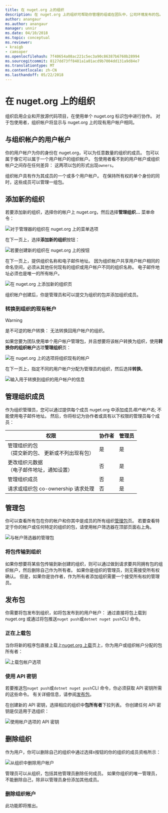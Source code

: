 ```yaml
---
title: 在 nuget.org 上的组织
description: 在 nuget.org 上的组织可帮助你管理的组或在团队中，公司环境发布的包。
author: anangaur
ms.author: anangaur
manager: unnir
ms.date: 04/10/2018
ms.topic: conceptual
ms.reviewer:
- kraigb
- camsoper
ms.openlocfilehash: 7f40654a08ac221c5ec3a90c86387b6760b28994
ms.sourcegitcommit: 8127dd73ff8481a1a01acd9b7004dd131a9d84e7
ms.translationtype: MT
ms.contentlocale: zh-CN
ms.lasthandoff: 05/22/2018
---
```

# <a name="organization-on-nugetorg"></a>在 nuget.org 上的组织

组织启用企业和开放源代码项目，在使用单个 nuget.org 标识包中进行协作。 对于包使用者，组织帐户将显示与 nuget.org 上的现有用户帐户相同。

## <a name="user-accounts-vs-organization-accounts"></a>与组织帐户的用户帐户

你的用户帐户为你的身份在 nuget.org，可以为任意数量的组织的成员。 包可以属于像它可以属于一个用户帐户的组织帐户。 包使用者看不到的用户帐户或组织帐户之间存在任何差异： 这两项以包的形式出现`owners`。

组织帐户具有作为其成员的一个或多个用户帐户。 在保持所有权的单个身份的同时，这些成员可以管理一组包。

## <a name="adding-a-new-organization"></a>添加新的组织

若要添加新的组织，选择你的帐户上 nuget.org，然后选择**管理组织...** 菜单命令：

![对于管理器的组织在 nuget.org 上的菜单选项](media/org-manage-option.png)

在下一页上，选择**添加新的组织**按钮：

![若要创建新的组织在 nuget.org 上的按钮](media/org-add-new-option.png)

在下一页上，提供组织名称和电子邮件地址。 因为组织帐户共享用户帐户相同的命名空间，必须从其他任何现有的组织或用户帐户不同的组织名称。 电子邮件地址必须也是唯一的所有帐户。

![在 nuget.org 上添加新的组织页](media/org-add-new-page.png)

组织帐户创建后，你是管理员和可以提交为组织的包并添加组织成员。

### <a name="transform-existing-account-to-an-organization"></a>转换到组织的现有帐户

> [!Warning]
> 是不可逆的帐户转换： 无法转换回用户帐户的组织。

如果您要为团队使用单个用户帐户管理包，并且想要将该帐户转换为组织，使用**转换你的组织帐户**选项**管理组织**页：

![在 nuget.org 上的选项将组织现有的帐户](media/org-transform-option.png)

在下一页上，指定不同的用户帐户分配为管理员的组织，然后选择**转换**。

![输入用于转换到组织的用户帐户的信息](media/org-transform-page.png)

## <a name="managing-organization-members"></a>管理组织成员

作为组织管理员，您可以通过提供每个成员 nuget.org 中添加成员*用户帐户名*; 不能使用电子邮件地址。 然后，你将标记为协作者或具有以下权限的管理员每个成员：

| 权限 | 协作者 | 管理员 |
| --- | --- | --- |
| 管理组织的包<br/>（提交新的包、 更新或不列出现有包） | 是 | 是 |
| 更改组织元数据<br/>（电子邮件地址，通知设置） | 否 | 是 |
| 管理组织成员 | 否 | 是 |
| 请求或组织包 co-ownership 请求处理 | 否 | 是 |

## <a name="managing-packages"></a>管理包

你可以查看所有包在你的帐户和你其中是成员的所有组织[管理包](https://www.nuget.org/account/Packages)页。 若要查看特定于你的帐户或任何特定的组织的包，请使用帐户筛选器在顶部页面右上角。

![与帐户筛选器的管理包](media/org-manage-packages-option.png)

### <a name="transferring-packages-to-an-organization"></a>将包传输到组织
如果你想要将某些包传输到新创建的组织，则可以通过做到请求要共同拥有包的组织帐户，然后删除自己作为所有者。 如果你是组织的管理员，则无需接受所有权确认。 但是，如果你是协作者，作为所有者添加组织需要一个接受所有权的管理员。

## <a name="publishing-packages"></a>发布包

你需要将包发布到组织，如将包发布到的用户帐户： 通过直接将包上载到 nuget.org 或通过将包推送`nuget push`或`dotnet nuget push`CLI 命令。

### <a name="uploading-packages"></a>正在上载包

当你将新的程序包直接上载上[nuget.org 上载](https://www.nuget.org/packages/manage/upload)页上，你为用户或组织帐户分配的包所有者：

![上载包帐户选项](media/org-upload-option.png)

### <a name="using-api-keys"></a>使用 API 密钥

若要推送包`nuget push`或`dotnet nuget push`CLI 命令，你必须获取 API 密钥所需的这些命令。 有关详细信息，请参阅[发布包](../quickstart/create-and-publish-a-package-using-visual-studio.md#publish-the-package)。

在创建新的 API 密钥，选择相应的组织中**包所有者**下拉列表。 你创建任何 API 密钥是仅适用于选组织：

![使用帐户选项的 API 密钥](media/org-apikey-option.png)

## <a name="removing-an-organization"></a>删除组织

作为用户，你可以删除自己的组织中通过选择`X`按钮的你的组织的成员资格所示：

![从组织中删除用户帐户](media/org-remove-self-option.png)

管理员可以从组织，包括其他管理员删除任何成员。 如果你组织的唯一管理员，不能删除自己，除非以管理员身份添加其他成员。

### <a name="deleting-an-organization-account"></a>删除组织帐户

此功能即将推出。
